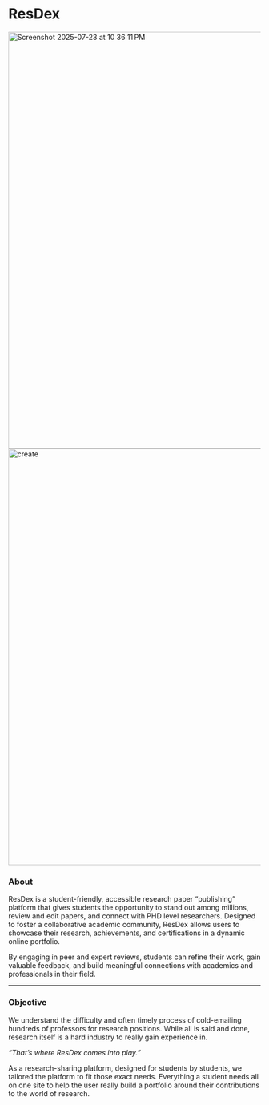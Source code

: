 # ResDex

<!-- ![ResDex Banner](https://github.com/user-attachments/assets/8a7f5869-7c6a-4e1d-a8a4-f40965d0191a) -->

<img width="1470" height="833" alt="Screenshot 2025-07-23 at 10 36 11 PM" src="https://github.com/user-attachments/assets/fb8884c2-2f31-47d6-9a87-239246c188ce" />
<img width="1470" height="832" alt="create" src="https://github.com/user-attachments/assets/2f23c908-976d-4451-ad4d-11a9baa6009a" />



### About
ResDex is a student-friendly, accessible research paper “publishing” platform that gives students the opportunity to stand out among millions, review and edit papers, and connect with PHD level researchers. Designed to foster a collaborative academic community, ResDex allows users to showcase their research, achievements, and certifications in a dynamic online portfolio. 

By engaging in peer and expert reviews, students can refine their work, gain valuable feedback, and build meaningful connections with academics and professionals in their field.

___

### Objective 
We understand the difficulty and often timely process of cold-emailing hundreds of professors for research positions. While all is said and done, research itself is a hard industry to really gain experience in. 

*“That’s where ResDex comes into play.”* 

 
As a research-sharing platform, designed for students by students, we tailored the platform to fit those exact needs. Everything a student needs all on one site to help the user really build a portfolio around their contributions to the world of research.
